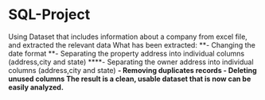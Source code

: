 # SQL-Project
Using Dataset that includes information about a company from excel file, and extracted the relevant data
What has been extracted:
**- Changing the date format
**- Separating the property address into individual columns (address,city and state)
****- Separating the owner address into individual columns (address,city and state)
**- Removing duplicates records
**- Deleting unused columns**
**The result is a clean, usable dataset that is now can be easily analyzed.****
